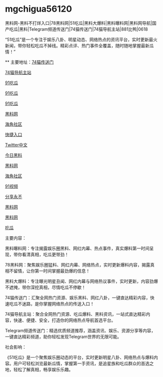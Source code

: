 # mgchigua56120
黑料网-黑料不打烊入口|78黑料网|51吃瓜|黑料大爆料|黑料曝料网|黑料网导航|国产吃瓜|黑料|Telegram频道传送门|74猫传送门|74猫导航主站|881比鸭|0618

“51吃瓜”是一个专注于娱乐八卦、明星动态、网络热点的资讯平台，实时更新最火新闻，带你轻松吃瓜不掉线。精彩点评、热门事件全覆盖，随时随地掌握最新瓜情！”

** 主要地址：<a href="https://74mao.com/">74猫传送门</a>

<a href="https://74mao.com/">74猫导航主站</a>

<a href="https://hj-822.pages.dev/">91吃瓜</a>

<a href="https://hj-835.pages.dev/">91吃瓜</a>

<a href="https://hj-835.pages.dev/">91吃瓜</a>

<a href="https://hj-842.pages.dev/">黑料网</a>

<a href="https://hj-843.pages.dev/">海角社区</a>

<a href="https://hj-846.pages.dev/">快捷入口</a>

<a href="https://tt-01.pages.dev/">Twitter中文</a>

<a href="https://hl240.pages.dev/">今日黑料</a>

<a href="https://hj-792.pages.dev/">黑料网</a>

<a href="https://hj-786.pages.dev/">海角社区</a>

<a href="https://hj-777.pages.dev/">91视频</a>

<a href="https://hj-765.pages.dev/">分享永不</a>

<a href="https://hj-760.pages.dev/">黑料网</a>

<a href="https://hj-735.pages.dev/">黑料网</a>

<a href="https://hj-721.pages.dev/">吃瓜</a>

主要内容：

黑料曝料网：专注揭露娱乐圈黑料、网红内幕、热点事件，真实爆料第一时间呈现，带你看清真相，吃瓜更带劲！

78黑料网：聚焦娱乐圈猛料、网红内幕、网络热点，实时更新爆料内容，揭露真相不留情，让你第一时间掌握最劲爆的信息！

黑料大爆料：专注曝光明星丑闻、网红内幕与网络热议事件，实时更新，内容劲爆不遮掩，带你深挖真相，尽情吃瓜不停歇！

74猫传送门：汇聚全网热门资源、娱乐黑料、网红八卦，一键直达精彩内容，快速吃瓜不迷路，是你掌握网络热点的传送入口！

74猫导航主站：聚合全网热门资源、吃瓜爆料、黑料资讯，一站式直达精彩内容，快速、便捷、安全，打造你的网络热点导航首选平台。

Telegram频道传送门：精选优质频道推荐，涵盖资讯、娱乐、资源分享等内容，一键直达精彩频道，助你轻松发现Telegram世界的无限可能。

社会影响：

《51吃瓜》是一个聚焦娱乐圈动态的平台，实时更新明星八卦、网络热点与爆料内容。用户可轻松浏览最新瓜情，掌握第一手资讯，是追星族和吃瓜群众的首选之地，轻松了解真相，畅享娱乐乐趣。
